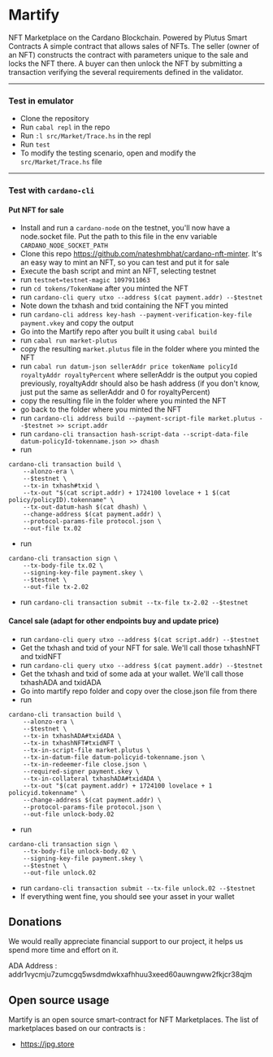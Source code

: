 # Martify
NFT Marketplace on the Cardano Blockchain. Powered by Plutus Smart Contracts
A simple contract that allows sales of NFTs. The seller (owner of an NFT) constructs the contract with parameters unique to the sale and locks the NFT there.
A buyer can then unlock the NFT by submitting a transaction verifying the several requirements defined in the validator.
***
### Test in emulator
* Clone the repository
* Run `cabal repl` in the repo
* Run `:l src/Market/Trace.hs` in the repl
* Run `test`
* To modify the testing scenario, open and modify the `src/Market/Trace.hs` file
***
### Test with `cardano-cli`
#### Put NFT for sale
* Install and run a `cardano-node` on the testnet, you'll now have a node.socket file. Put the path to this file in the env variable `CARDANO_NODE_SOCKET_PATH`
* Clone this repo https://github.com/nateshmbhat/cardano-nft-minter. It's an easy way to mint an NFT, so you can test and put it for sale
* Execute the bash script and mint an NFT, selecting testnet
* run `testnet=testnet-magic 1097911063`
* run `cd tokens/TokenName` after you minted the NFT
* run `cardano-cli query utxo --address $(cat payment.addr) --$testnet`
* Note down the txhash and txid containing the NFT you minted
* run `cardano-cli address key-hash --payment-verification-key-file payment.vkey` and copy the output
* Go into the Martify repo after you built it using `cabal build`
* run `cabal run market-plutus`
* copy the resulting `market.plutus` file in the folder where you minted the NFT
* run `cabal run datum-json sellerAddr price tokenName policyId royaltyAddr royaltyPercent` where sellerAddr is the output you copied previously, royaltyAddr should also be hash address (if you don't know, just put the same as sellerAddr and 0 for royaltyPercent)
* copy the resulting file in the folder where you minted the NFT
* go back to the folder where you minted the NFT
* run `cardano-cli address build --payment-script-file market.plutus --$testnet >> script.addr`
* run `cardano-cli transaction hash-script-data --script-data-file datum-policyId-tokenname.json >> dhash`
* run 
```
cardano-cli transaction build \
    --alonzo-era \
    --$testnet \
    --tx-in txhash#txid \
    --tx-out "$(cat script.addr) + 1724100 lovelace + 1 $(cat policy/policyID).tokenname" \
    --tx-out-datum-hash $(cat dhash) \
    --change-address $(cat payment.addr) \
    --protocol-params-file protocol.json \
    --out-file tx.02 
```
* run 
```
cardano-cli transaction sign \
    --tx-body-file tx.02 \
    --signing-key-file payment.skey \
    --$testnet \
    --out-file tx-2.02 
```
* run `cardano-cli transaction submit --tx-file tx-2.02 --$testnet`

#### Cancel sale (adapt for other endpoints buy and update price)
* run `cardano-cli query utxo --address $(cat script.addr) --$testnet`
* Get the txhash and txid of your NFT for sale. We'll call those txhashNFT and txidNFT
* run `cardano-cli query utxo --address $(cat payment.addr) --$testnet`
* Get the txhash and txid of some ada at your wallet. We'll call those txhashADA and txidADA
* Go into martify repo folder and copy over the close.json file from there
* run
```
cardano-cli transaction build \
    --alonzo-era \
    --$testnet \
    --tx-in txhashADA#txidADA \
    --tx-in txhashNFT#txidNFT \
    --tx-in-script-file market.plutus \
    --tx-in-datum-file datum-policyid-tokenname.json \
    --tx-in-redeemer-file close.json \
    --required-signer payment.skey \
    --tx-in-collateral txhashADA#txidADA \
    --tx-out "$(cat payment.addr) + 1724100 lovelace + 1 policyid.tokenname" \
    --change-address $(cat payment.addr) \
    --protocol-params-file protocol.json \
    --out-file unlock-body.02
```
* run
```
cardano-cli transaction sign \
    --tx-body-file unlock-body.02 \
    --signing-key-file payment.skey \
    --$testnet \
    --out-file unlock.02
```
* run `cardano-cli transaction submit --tx-file unlock.02 --$testnet`
* If everything went fine, you should see your asset in your wallet

## Donations
We would really appreciate financial support to our project, it helps us spend more time and effort on it.

ADA Address : addr1vycmju7zumcgq5wsdmdwkxafhhuu3xeed60auwngww2fkjcr38qjm

## Open source usage
Martify is an open source smart-contract for NFT Marketplaces.
The list of marketplaces based on our contracts is :
* https://jpg.store

